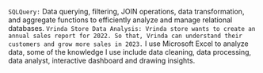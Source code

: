 ```SQLQuery:``` Data querying, filtering, JOIN operations, data transformation, and aggregate functions to efficiently analyze and manage relational databases.
  ```Vrinda Store Data Analysis: Vrinda store wants to create an annual sales report for 2022. So that, Vrinda can understand their customers and grow more sales in 2023.``` I use Microsoft Excel to analyze data, some of the knowledge I use include data cleaning, data processing, data analyst, interactive dashboard and drawing insights.
